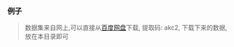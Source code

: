 ### 例子

> 数据集来自网上,可以直接从[百度网盘](https://pan.baidu.com/s/1eWt7QBN8KS7FtX6KQzCXfQ)下载, 提取码: akc2, 下载下来的数据,放在本目录即可

